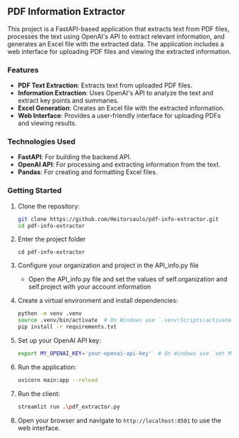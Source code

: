 ## PDF Information Extractor

This project is a FastAPI-based application that extracts text from PDF files, processes the text using OpenAI's API to extract relevant information, and generates an Excel file with the extracted data. The application includes a web interface for uploading PDF files and viewing the extracted information.

### Features

- **PDF Text Extraction**: Extracts text from uploaded PDF files.
- **Information Extraction**: Uses OpenAI's API to analyze the text and extract key points and summaries.
- **Excel Generation**: Creates an Excel file with the extracted information.
- **Web Interface**: Provides a user-friendly interface for uploading PDFs and viewing results.

### Technologies Used

- **FastAPI**: For building the backend API.
- **OpenAI API**: For processing and extracting information from the text.
- **Pandas**: For creating and formatting Excel files.

### Getting Started

1. Clone the repository:
    ```sh
    git clone https://github.com/Heitorsaulo/pdf-info-extractor.git
    cd pdf-info-extractor
    ```
2. Enter the project folder
   ```
   cd pdf-info-extractor
   ```
3. Configure your organization and project in the API_info.py file
   - Open the API_info.py file and set the values of self.organization and self.project with your account information

4. Create a virtual environment and install dependencies:
    ```sh
    python -m venv .venv
    source .venv/bin/activate  # On Windows use `.venv\Scripts\activate`
    pip install -r requirements.txt
    ```

5. Set up your OpenAI API key:
    ```sh
    export MY_OPENAI_KEY='your-openai-api-key'  # On Windows use `set MY_OPENAI_KEY=your-openai-api-key`
    ```

6. Run the application:
    ```sh
    uvicorn main:app --reload
    ```

7. Run the client:
    ```sh
    streamlit run .\pdf_extractor.py
    ```

8. Open your browser and navigate to `http://localhost:8501` to use the web interface.
